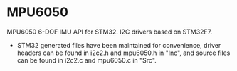 # MPU6050
MPU6050 6-DOF IMU API for STM32. I2C drivers based on STM32F7.

- STM32 generated files have been maintained for convenience, driver headers can be found in i2c2.h and mpu6050.h in "Inc", and source files can be found in i2c2.c and mpu6050.c in "Src".
